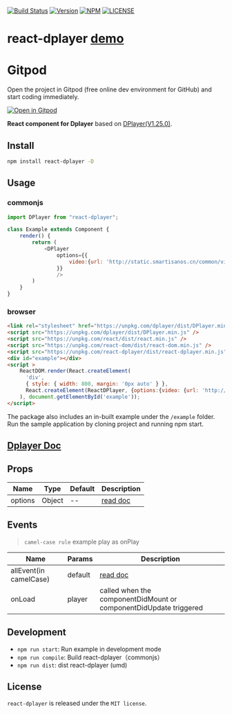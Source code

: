 [![Build Status](https://travis-ci.org/MoePlayer/react-dplayer.svg?branch=master)](https://travis-ci.org/MoePlayer/react-dplayer)
[![Version](https://img.shields.io/npm/v/react-dplayer.svg?style=flat)](https://www.npmjs.com/package/react-dplayer)
[![NPM](https://img.shields.io/npm/dt/react-dplayer.svg?style=flat)](https://www.npmjs.com/package/react-dplayer)
[![LICENSE](https://img.shields.io/badge/license-MIT-green.svg?style=flat)](https://github.com/hnsylitao/react-dplayer/blob/master/LICENSE)

# react-dplayer [demo](https://codesandbox.io/s/1rkx7lyrml)

# Gitpod

Open the project in Gitpod (free online dev environment for GitHub) and start coding immediately.

[![Open in Gitpod](https://gitpod.io/button/open-in-gitpod.svg)](https://gitpod.io/#https://github.com/MoePlayer/react-dplayer)


**React component for Dplayer** based on [DPlayer(V1.25.0)](https://github.com/DIYgod/DPlayer).

## Install

```bash
npm install react-dplayer -D
```

## Usage

### commonjs
```js
import DPlayer from "react-dplayer";

class Example extends Component {
    render() {
        return (
            <DPlayer
                options={{
                    video:{url: 'http://static.smartisanos.cn/common/video/t1-ui.mp4'}
                }}
                />
        )
    }
}
```

### browser
```html
<link rel="stylesheet" href="https://unpkg.com/dplayer/dist/DPlayer.min.css">
<script src="https://unpkg.com/dplayer/dist/DPlayer.min.js" />
<script src="https://unpkg.com/react/dist/react.min.js" />
<script src="https://unpkg.com/react-dom/dist/react-dom.min.js" />
<script src="https://unpkg.com/react-dplayer/dist/react-dplayer.min.js" />
<div id="example"></div>
<script >
	ReactDOM.render(React.createElement(
	  'div',
	  { style: { width: 800, margin: '0px auto' } },
	  React.createElement(ReactDPlayer, {options:{video: {url: 'http://static.smartisanos.cn/common/video/t1-ui.mp4'} }})
	), document.getElementById('example'));
</script>
```

The package also includes an in-built example under the `/example` folder. Run the sample application by cloning project and running npm start.

## [Dplayer Doc](http://dplayer.js.org/docs/)

## Props

| Name | Type | Default | Description |
| ---- | ---- | ------- | ----------- |
| options | Object | -- | [read doc](http://dplayer.js.org/guide.html#options) |

## Events

> `camel-case rule` example play as onPlay

| Name | Params | Description |
| ---- | ------ | ----------- |
| allEvent(in camelCase) | default | [read doc](http://dplayer.js.org/guide.html#event-binding)  |
| onLoad | player | called when the componentDidMount or componentDidUpdate triggered 
## Development

- `npm run start`: Run example in development mode
- `npm run compile`: Build react-dplayer（commonjs）
- `npm run dist`: dist react-dplayer (umd)

## License

`react-dplayer` is released under the `MIT license`.

